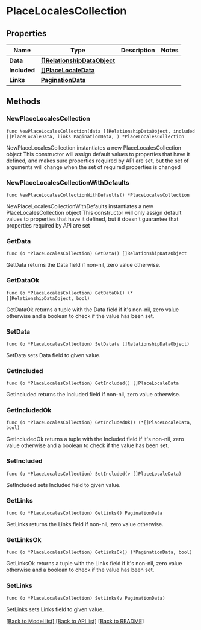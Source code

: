 # PlaceLocalesCollection

## Properties

Name | Type | Description | Notes
------------ | ------------- | ------------- | -------------
**Data** | [**[]RelationshipDataObject**](RelationshipDataObject.md) |  | 
**Included** | [**[]PlaceLocaleData**](PlaceLocaleData.md) |  | 
**Links** | [**PaginationData**](PaginationData.md) |  | 

## Methods

### NewPlaceLocalesCollection

`func NewPlaceLocalesCollection(data []RelationshipDataObject, included []PlaceLocaleData, links PaginationData, ) *PlaceLocalesCollection`

NewPlaceLocalesCollection instantiates a new PlaceLocalesCollection object
This constructor will assign default values to properties that have it defined,
and makes sure properties required by API are set, but the set of arguments
will change when the set of required properties is changed

### NewPlaceLocalesCollectionWithDefaults

`func NewPlaceLocalesCollectionWithDefaults() *PlaceLocalesCollection`

NewPlaceLocalesCollectionWithDefaults instantiates a new PlaceLocalesCollection object
This constructor will only assign default values to properties that have it defined,
but it doesn't guarantee that properties required by API are set

### GetData

`func (o *PlaceLocalesCollection) GetData() []RelationshipDataObject`

GetData returns the Data field if non-nil, zero value otherwise.

### GetDataOk

`func (o *PlaceLocalesCollection) GetDataOk() (*[]RelationshipDataObject, bool)`

GetDataOk returns a tuple with the Data field if it's non-nil, zero value otherwise
and a boolean to check if the value has been set.

### SetData

`func (o *PlaceLocalesCollection) SetData(v []RelationshipDataObject)`

SetData sets Data field to given value.


### GetIncluded

`func (o *PlaceLocalesCollection) GetIncluded() []PlaceLocaleData`

GetIncluded returns the Included field if non-nil, zero value otherwise.

### GetIncludedOk

`func (o *PlaceLocalesCollection) GetIncludedOk() (*[]PlaceLocaleData, bool)`

GetIncludedOk returns a tuple with the Included field if it's non-nil, zero value otherwise
and a boolean to check if the value has been set.

### SetIncluded

`func (o *PlaceLocalesCollection) SetIncluded(v []PlaceLocaleData)`

SetIncluded sets Included field to given value.


### GetLinks

`func (o *PlaceLocalesCollection) GetLinks() PaginationData`

GetLinks returns the Links field if non-nil, zero value otherwise.

### GetLinksOk

`func (o *PlaceLocalesCollection) GetLinksOk() (*PaginationData, bool)`

GetLinksOk returns a tuple with the Links field if it's non-nil, zero value otherwise
and a boolean to check if the value has been set.

### SetLinks

`func (o *PlaceLocalesCollection) SetLinks(v PaginationData)`

SetLinks sets Links field to given value.



[[Back to Model list]](../README.md#documentation-for-models) [[Back to API list]](../README.md#documentation-for-api-endpoints) [[Back to README]](../README.md)


